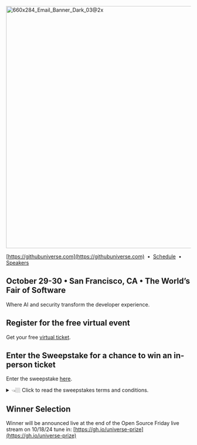 <img width="660" alt="660x284_Email_Banner_Dark_03@2x" src="https://github.com/user-attachments/assets/d756cd34-f314-4e08-bf77-ecd5ec2daa26">



[https://githubuniverse.com](https://githubuniverse.com)
&nbsp;•&nbsp;
[Schedule](https://githubuniverse.com/schedule/)
&nbsp;•&nbsp;
[Speakers](https://reg.rainfocus.com/flow/github/universe24/attendee-portal/page/speakers)

## October 29-30 • San Francisco, CA • The Worldʼs Fair of Software

Where AI and security transform the developer experience.

## Register for the free virtual event

Get your free [virtual ticket]([https://githubuniverse.com/).

## Enter the Sweepstake for a chance to win an in-person ticket

Enter the sweepstake [here](https://www.research.net/r/P5KRTG9).

<details>
  <summary> 👈🏼 Click to read the sweepstakes terms and conditions.</summary>
  
# MICROSOFT GITHUB UNIVERSE TICKET SWEEPSTAKES OFFICIAL RULES

## 1. SPONSOR
These Official Rules ("Rules") govern the operation of the Microsoft GitHub Universe Ticket Sweepstakes ("Sweepstakes"). Microsoft Corporation, One Microsoft Way, Redmond, WA, 98052, USA, is the Sweepstakes sponsor ("Sponsor").

## 2. DEFINITIONS
In these Rules, "Microsoft," "we," "our," and "us" refer to Sponsor and "you" and "yourself" refers to a Sweepstakes participant, or the parent/legal guardian of any Sweepstakes entrant who has not reached the age of majority to contractually obligate themselves in their legal place of residence. "Event" means the GitHub Universe conference held in San Francisco, CA from October 29, 2024 and ends at 11:59 p.m. Pacific Time ("PT") on October 30, 2024. By entering you (your parent/legal guardian if you are not the age of majority in your legal place of residence) agree to be bound by these Rules.

## 3. ENTRY PERIOD
The Sweepstakes starts at 12:00 a.m. PT on October 14, 2024, and ends at 11:59 p.m. PT on October 18, 2024 ("Entry Period").

## 4. ELIGIBILITY
To enter, you must be a legal resident of the fifty (50) United States (including the District of Columbia and Puerto Rico), and be eighteen (18) years of age or older. If you are eighteen (18) years of age or older but have not reached the age of majority in your legal place of residence, then you must have consent of a parent/legal guardian. Employees and directors of Microsoft Corporation and its subsidiaries, affiliates, advertising agencies, and Sweepstakes Parties are not eligible, nor are persons involved in the execution or administration of this promotion, or the family members of each above (parents, children, siblings, spouse/domestic partners, or individuals residing in the same household). Void in Cuba, Iran, North Korea, Sudan, Syria, Region of Crimea, Russia, and where otherwise prohibited by law.

## 5. HOW TO ENTER
No Purchase Necessary. You will receive one (1) entry by visiting the website for the Sweepstakes at https://www.research.net/r/P5KRTG9 and completing all of the registration requirements, including completion of a short survey. All required registration information must be provided to be eligible for entry. The entry limit is one (1) per person overall. Any attempt by you to obtain more than the stated number of entries by using multiple/different accounts, identities, registrations, logins, or any other methods will void your entries and you may be disqualified. Use of any automated system to participate is prohibited. We are not responsible for excess, lost, late, or incomplete entries. If disputed, entries will be deemed submitted by the "authorized account holder" of the email address, social media account, or other method used to enter. The "authorized account holder" is the natural person assigned to an email address by an internet or online service provider, or other organization responsible for assigning email addresses.

## 6. WINNER SELECTION AND NOTIFICATION
Pending confirmation of eligibility, potential prize winners will be selected by Microsoft or their Agent within seven (7) days following the Entry Period in a random drawing from among all eligible entries received. Winners will be notified via the contact information provided during entry no more than seven (7) days following the drawing with prize claim instructions, including submission deadlines. If a selected winner cannot be contacted, is ineligible, fails to claim a prize or fails to return any forms, the selected winner will forfeit their prize and an alternate winner will be selected time allowing. If you are a potential winner and you are eighteen (18) or older but have not reached the age of majority in your legal place of residence, we may require your parent/legal guardian to sign all required forms on your behalf. Only three (3) alternate winners will be selected, after which unclaimed prizes will remain unawarded.

## 7. PRIZES
The following prizes will be awarded:

One (1) Grand Prizes. Each winner will receive:
A general admission pass to attend the Event in person. Approximate Retail Value (ARV) $1,299.00 USD.

This pass includes:
- Access to in-person programming. Sessions, panels, product demos, GitHub Experts, immersive installations, a programmable badge, unparalleled networking, the world famous GitHub Shop, and more.
- Partner showcases. Demos, educational learning, networking, and even entertainment with our sponsors.
- Food and beverages. Includes breakfast, lunch, and snacks throughout the Event.

All costs of travel and accommodations are the responsibility of the winner.

The ARV of electronic prizes is subject to price fluctuations in the consumer marketplace based on, among other things, any gap in time between the date the ARV is estimated for purposes of these Official Rules and the date the prize is awarded or redeemed. We will determine the value of the prize to be the fair market value at the time of prize award.

The total Approximate Retail Value (ARV) of all prizes: $1,299.00 USD.

We will only award one (1) prize per person during the Entry Period. No more than the stated number of prizes will be awarded. No substitution, transfer, or assignment of prize permitted, except that Microsoft reserves the right to substitute a prize of equal or greater value in the event the offered prize is unavailable. Microsoft products awarded as prizes are awarded "AS IS" and WITHOUT WARRANTY OF ANY KIND, express or implied (including any implied warranty of merchantability or fitness for a particular purpose); you assume the entire risk of quality and performance, and should the prizes prove defective, you assume the entire cost of all necessary servicing or repair. This is so even if the Microsoft product mentions a warranty on its packaging, in a manual, or in marketing materials; no warranty applies to Microsoft products awarded as prizes. Microsoft does not give any warranty of any kind, express or implied (including any implied warranty of merchantability or fitness for a particular purpose) on products made by a company other than Microsoft that are awarded as prizes. Please contact the manufacturer to see if it is covered by that company's warranty.

Prizes will be sent no later than twenty-eight (28) days after winner selection. Prize winners may be required to complete and return prize claim and/or tax forms ("Forms") within the deadline stated in the winner notification. Taxes on the prize, if any, are the sole responsibility of the winner, who is advised to seek independent counsel regarding the tax implications of accepting a prize. By accepting a prize, you agree that Microsoft may use your entry, name, image and hometown online and in print, or in any other media, in connection with this Sweepstakes without payment or compensation to you, except where prohibited by law.

## 8. ODDS
The odds of winning are based on the number of eligible entries received.

## 9. GENERAL CONDITIONS AND RELEASE OF LIABILITY
To the extent allowed by law, by entering you agree to release and hold harmless Microsoft and its respective parents, partners, subsidiaries, affiliates, employees, and agents from any and all liability or any injury, loss, or damage of any kind arising in connection with this Sweepstakes or any prize won. All local laws apply. The decisions of Microsoft are final and binding.

We reserve the right to cancel, change, or suspend this Sweepstakes for any reason, including cheating, technology failure, catastrophe, war, or any other unforeseen or unexpected event that affects the integrity of this Sweepstakes, whether human or mechanical. If the integrity of the Sweepstakes cannot be restored, we may select winners from among all eligible entries received before we had to cancel, change or suspend the Sweepstakes.

If you attempt or we have strong reason to believe that you have compromised the integrity or the legitimate operation of this Sweepstakes by cheating, hacking, creating a bot or other automated program, or by committing fraud in any way, we may seek damages from you to the full extent of the law and you may be banned from participation in future Microsoft promotions.

## 10. USE OF YOUR ENTRY
Personal data you provide while entering this Sweepstakes will be used by Microsoft and/or its agents and prize fulfillers acting on Microsoft's behalf only for the administration and operation of this Sweepstakes and in accordance with the Microsoft Privacy Statement.

## 11. GOVERNING LAW
This Sweepstakes will be governed by the laws of the State of Washington, and you consent to the exclusive jurisdiction and venue of the courts of the State of Washington for any disputes arising out of this Sweepstakes.

## 12. WINNERS LIST
Send an email to angriff@microsoft.com with the subject line "GitHub Universe Ticket Sweepstakes winners" within thirty (30) days of October 18, 2024 to receive a list of winners.

</details>

## Winner Selection
Winner will be announced live at the end of the Open Source Friday live stream on 10/18/24 tune in: [https://gh.io/universe-prize](https://gh.io/universe-prize)
